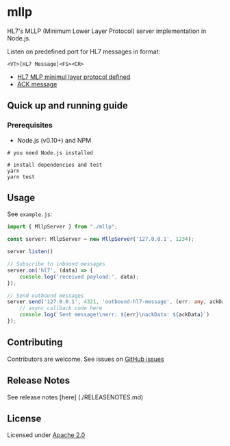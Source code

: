 mllp
====

HL7's MLLP (Minimum Lower Layer Protocol) server implementation in Node.js.


Listen on predefined port for HL7 messages in format:

```
<VT>[HL7 Message]<FS><CR>
```

* [HL7 MLP minimul layer protocol defined](http://www.hl7standards.com/blog/2007/05/02/hl7-mlp-minimum-layer-protocol-defined/)
* [ACK message](http://www.hl7standards.com/blog/2007/02/01/ack-message-original-mode-acknowledgement/)


## Quick up and running guide

### Prerequisites

- Node.js (v0.10+) and NPM

```
# you need Node.js installed

# install dependencies and test
yarn
yarn test
```

## Usage

See `example.js`:

```ts
import { MllpServer } from "./mllp";

const server: MllpServer = new MllpServer('127.0.0.1', 1234);

server.listen()

// Subscribe to inbound messages
server.on('hl7', (data) => {
    console.log('received payload:', data);
});

// Send outbound messages
server.send('127.0.0.1', 4321, 'outbound-hl7-message', (err: any, ackData: any) => {
    // async callback code here
    console.log(`Sent message!\nerr: ${err}\nackData: ${ackData}`)
});
```

## Contributing

Contributors are welcome. See issues on [GitHub issues](https://github.com/amida-tech/mllp/issues)

## Release Notes

See release notes [here] (./RELEASENOTES.md)

## License

Licensed under [Apache 2.0](./LICENSE)
